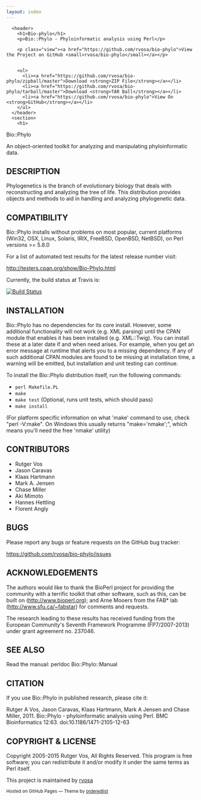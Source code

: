 ```yaml
---
layout: index
---
```


      <header>
        <h1>Bio-phylo</h1>
        <p>Bio::Phylo - Phyloinformatic analysis using Perl</p>

        <p class="view"><a href="https://github.com/rvosa/bio-phylo">View the Project on GitHub <small>rvosa/bio-phylo</small></a></p>


        <ul>
          <li><a href="https://github.com/rvosa/bio-phylo/zipball/master">Download <strong>ZIP File</strong></a></li>
          <li><a href="https://github.com/rvosa/bio-phylo/tarball/master">Download <strong>TAR Ball</strong></a></li>
          <li><a href="https://github.com/rvosa/bio-phylo">View On <strong>GitHub</strong></a></li>
        </ul>
      </header>
      <section>
        <h1>
<a id="biophylo" class="anchor" href="#biophylo" aria-hidden="true"><span aria-hidden="true" class="octicon octicon-link"></span></a>Bio::Phylo</h1>

<p>An object-oriented toolkit for analyzing and manipulating phyloinformatic data. </p>

<h2>
<a id="description" class="anchor" href="#description" aria-hidden="true"><span aria-hidden="true" class="octicon octicon-link"></span></a>DESCRIPTION</h2>

<p>Phylogenetics is the branch of evolutionary biology that deals with reconstructing and 
analyzing the tree of life. This distribution provides objects and methods to aid in 
handling and analyzing phylogenetic data.</p>

<h2>
<a id="compatibility" class="anchor" href="#compatibility" aria-hidden="true"><span aria-hidden="true" class="octicon octicon-link"></span></a>COMPATIBILITY</h2>

<p>Bio::Phylo installs without problems on most popular, current platforms (Win32, OSX, 
Linux, Solaris, IRIX, FreeBSD, OpenBSD, NetBSD), on Perl versions &gt;= 5.8.0</p>

<p>For a list of automated test results for the latest release number visit:</p>

<p><a href="http://testers.cpan.org/show/Bio-Phylo.html">http://testers.cpan.org/show/Bio-Phylo.html</a></p>

<p>Currently, the build status at Travis is:</p>

<p><a href="https://travis-ci.org/rvosa/bio-phylo"><img src="https://travis-ci.org/rvosa/bio-phylo.svg?branch=master" alt="Build Status"></a></p>

<h2>
<a id="installation" class="anchor" href="#installation" aria-hidden="true"><span aria-hidden="true" class="octicon octicon-link"></span></a>INSTALLATION</h2>

<p>Bio::Phylo has no dependencies for its core install. However, some additional 
functionality will not work (e.g. XML parsing) until the CPAN module that enables 
it has been installed (e.g. XML::Twig). You can install these at a later date if 
and when need arises. For example, when you get an error message at runtime that 
alerts you to a missing dependency. If any of such additional CPAN modules are 
found to be missing at installation time, a warning will be emitted, but 
installation and unit testing can continue.</p>

<p>To install the Bio::Phylo distribution itself, run the following commands: </p>

<ul>
<li><code>perl Makefile.PL</code></li>
<li><code>make</code></li>
<li>
<code>make test</code> (Optional, runs unit tests, which should pass)</li>
<li><code>make install</code></li>
</ul>

<p>(For platform specific information on what 'make' command to use, check "perl -V:make". 
On Windows this usually returns "make='nmake';", which means you'll need the free 'nmake' 
utility)</p>

<h2>
<a id="contributors" class="anchor" href="#contributors" aria-hidden="true"><span aria-hidden="true" class="octicon octicon-link"></span></a>CONTRIBUTORS</h2>

<ul>
<li>Rutger Vos</li>
<li>Jason Caravas</li>
<li>Klaas Hartmann</li>
<li>Mark A. Jensen</li>
<li>Chase Miller</li>
<li>Aki Mimoto</li>
<li>Hannes Hettling</li>
<li>Florent Angly</li>
</ul>

<h2>
<a id="bugs" class="anchor" href="#bugs" aria-hidden="true"><span aria-hidden="true" class="octicon octicon-link"></span></a>BUGS</h2>

<p>Please report any bugs or feature requests on the GitHub bug tracker:</p>

<p><a href="https://github.com/rvosa/bio-phylo/issues">https://github.com/rvosa/bio-phylo/issues</a></p>

<h2>
<a id="acknowledgements" class="anchor" href="#acknowledgements" aria-hidden="true"><span aria-hidden="true" class="octicon octicon-link"></span></a>ACKNOWLEDGEMENTS</h2>

<p>The authors would like to thank the BioPerl project for providing the community
with a terrific toolkit that other software, such as this, can be built on
(<a href="http://www.bioperl.org">http://www.bioperl.org</a>); and Arne Mooers from the FAB* lab (<a href="http://www.sfu.ca/%7Efabstar">http://www.sfu.ca/~fabstar</a>) 
for comments and requests.</p>

<p>The research leading to these results has received funding from the European
Community's Seventh Framework Programme (FP7/2007-2013) under grant agreement
no. 237046.</p>

<h2>
<a id="see-also" class="anchor" href="#see-also" aria-hidden="true"><span aria-hidden="true" class="octicon octicon-link"></span></a>SEE ALSO</h2>

<p>Read the manual: perldoc Bio::Phylo::Manual</p>

<h2>
<a id="citation" class="anchor" href="#citation" aria-hidden="true"><span aria-hidden="true" class="octicon octicon-link"></span></a>CITATION</h2>

<p>If you use Bio::Phylo in published research, please cite it:</p>

<p>Rutger A Vos, Jason Caravas, Klaas Hartmann, Mark A Jensen
and Chase Miller, 2011. Bio::Phylo - phyloinformatic analysis using Perl.
BMC Bioinformatics 12:63.
doi:10.1186/1471-2105-12-63</p>

<h2>
<a id="copyright--license" class="anchor" href="#copyright--license" aria-hidden="true"><span aria-hidden="true" class="octicon octicon-link"></span></a>COPYRIGHT &amp; LICENSE</h2>

<p>Copyright 2005-2015 Rutger Vos, All Rights Reserved. This program is free software; 
you can redistribute it and/or modify it under the same terms as Perl itself.</p>
      </section>
      <footer>
        <p>This project is maintained by <a href="https://github.com/rvosa">rvosa</a></p>
        <p><small>Hosted on GitHub Pages &mdash; Theme by <a href="https://github.com/orderedlist">orderedlist</a></small></p>
      </footer>